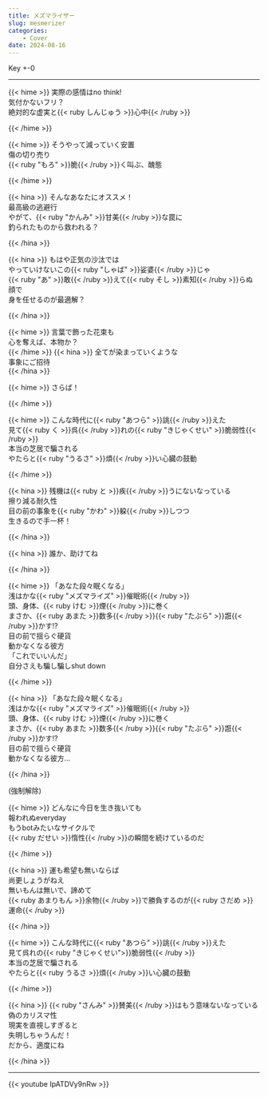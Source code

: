 ```yaml
---
title: メズマライザー
slug: mesmerizer
categories:
    - Cover
date: 2024-08-16 
---
```


Key +-0

---

{{< hime >}}
実際の感情はno think!  
気付かないフリ？  
絶対的な虚実と{{< ruby しんじゅう >}}心中{{< /ruby >}}  

{{< /hime >}}

{{< hime >}}
そうやって減っていく安置  
傷の切り売り  
{{< ruby "もろ" >}}脆{{< /ruby >}}く叫ぶ、醜態  

{{< /hime >}}

{{< hina >}}
そんなあなたにオススメ！  
最高級の逃避行  
やがて、{{< ruby "かんみ" >}}甘美{{< /ruby >}}な罠に  
釣られたものから救われる？  

{{< /hina >}}

{{< hina >}}
もはや正気の沙汰では  
やっていけないこの{{< ruby "しゃば" >}}娑婆{{< /ruby >}}じゃ  
{{< ruby "あ" >}}敢{{< /ruby >}}えて{{< ruby そし >}}素知{{< /ruby >}}らぬ顔で  
身を任せるのが最適解？  

{{< /hina >}}

{{< hime >}}
言葉で飾った花束も  
心を奪えば、本物か？  
{{< /hime >}}
{{< hina >}}
全てが染まっていくような  
事象にご招待  
{{< /hina >}}

{{< hime >}}
さらば！  

{{< /hime >}}

{{< hime >}}
こんな時代に{{< ruby "あつら" >}}誂{{< /ruby >}}えた  
見て{{< ruby く >}}呉{{< /ruby >}}れの{{< ruby "きじゃくせい" >}}脆弱性{{< /ruby >}}  
本当の芝居で騙される  
やたらと{{< ruby "うるさ" >}}煩{{< /ruby >}}い心臓の鼓動  

{{< /hime >}}

{{< hina >}}
残機は{{< ruby と >}}疾{{< /ruby >}}うにないなっている  
擦り減る耐久性  
目の前の事象を{{< ruby "かわ" >}}躱{{< /ruby >}}しつつ  
生きるので手一杯！  

{{< /hina >}}

{{< hina >}}
誰か、助けてね

{{< /hina >}}

{{< hime >}}
「あなた段々眠くなる」  
浅はかな{{< ruby "メズマライズ" >}}催眠術{{< /ruby >}}  
頭、身体、{{< ruby けむ >}}煙{{< /ruby >}}に巻く  
まさか、{{< ruby あまた >}}数多{{< /ruby >}}{{< ruby "たぶら" >}}誑{{< /ruby >}}かす!?  
目の前で揺らぐ硬貨  
動かなくなる彼方  
「これでいいんだ」  
自分さえも騙し騙しshut down  

{{< /hime >}}

{{< hina >}}
「あなた段々眠くなる」  
浅はかな{{< ruby "メズマライズ" >}}催眠術{{< /ruby >}}  
頭、身体、{{< ruby けむ >}}煙{{< /ruby >}}に巻く  
まさか、{{< ruby あまた >}}数多{{< /ruby >}}{{< ruby "たぶら" >}}誑{{< /ruby >}}かす!?  
目の前で揺らぐ硬貨  
動かなくなる彼方...  

{{< /hina >}}

(強制解除)

{{< hime >}}
どんなに今日を生き抜いても  
報われぬeveryday  
もうbotみたいなサイクルで  
{{< ruby だせい >}}惰性{{< /ruby >}}の瞬間を続けているのだ  

{{< /hime >}}

{{< hina >}}
運も希望も無いならば  
尚更しょうがねえ  
無いもんは無いで、諦めて  
{{< ruby あまりもん >}}余物{{< /ruby >}}で勝負するのが{{< ruby さだめ >}}運命{{< /ruby >}}  

{{< /hina >}}

{{< hime >}}
こんな時代に{{< ruby "あつら" >}}誂{{< /ruby >}}えた  
見て呉れの{{< ruby "きじゃくせい">}}脆弱性{{< /ruby >}}  
本当の芝居で騙される  
やたらと{{< ruby うるさ >}}煩{{< /ruby >}}い心臓の鼓動  

{{< /hime >}}

{{< hina >}}
{{< ruby "さんみ" >}}賛美{{< /ruby >}}はもう意味ないなっている  
偽のカリスマ性  
現実を直視しすぎると  
失明しちゃうんだ！  
だから、適度にね  

{{< /hina >}}

---

{{< youtube IpATDVy9nRw >}}